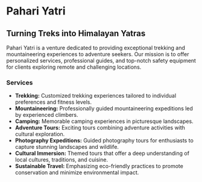 # Pahari Yatri

## Turning Treks into Himalayan Yatras

Pahari Yatri is a venture dedicated to providing exceptional trekking and mountaineering experiences to adventure seekers. Our mission is to offer personalized services, professional guides, and top-notch safety equipment for clients exploring remote and challenging locations.

### Services

- **Trekking:** Customized trekking experiences tailored to individual preferences and fitness levels.
- **Mountaineering:** Professionally guided mountaineering expeditions led by experienced climbers.
- **Camping:** Memorable camping experiences in picturesque landscapes.
- **Adventure Tours:** Exciting tours combining adventure activities with cultural exploration.
- **Photography Expeditions:** Guided photography tours for enthusiasts to capture stunning landscapes and wildlife.
- **Cultural Immersion:** Themed tours that offer a deep understanding of local cultures, traditions, and cuisine.
- **Sustainable Travel:** Emphasizing eco-friendly practices to promote conservation and minimize environmental impact.
